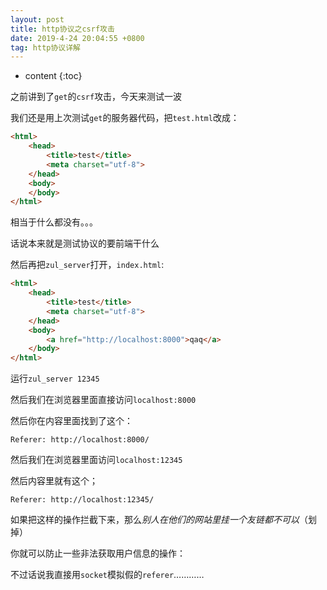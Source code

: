 ```yaml
---
layout: post
title: http协议之csrf攻击
date: 2019-4-24 20:04:55 +0800
tag: http协议详解
---
```


* content
{:toc}

之前讲到了`get`的`csrf`攻击，今天来测试一波

我们还是用上次测试`get`的服务器代码，把`test.html`改成：

```html
<html>
    <head>
        <title>test</title>
        <meta charset="utf-8">
    </head>
    <body>
    </body>
</html>
```

相当于什么都没有。。。

话说本来就是测试协议的要前端干什么

然后再把`zul_server`打开，`index.html`:

```html
<html>
    <head>
        <title>test</title>
        <meta charset="utf-8">
    </head>
    <body>
        <a href="http://localhost:8000">qaq</a>
    </body>
</html>
```

运行`zul_server 12345`

然后我们在浏览器里面直接访问`localhost:8000` 

然后你在内容里面找到了这个：

`Referer: http://localhost:8000/`

然后我们在浏览器里面访问`localhost:12345` 

然后内容里就有这个；

`Referer: http://localhost:12345/`

如果把这样的操作拦截下来，那么*别人在他们的网站里挂一个友链都不可以*（划掉）

你就可以防止一些非法获取用户信息的操作：

不过话说我直接用`socket`模拟假的`referer`…………